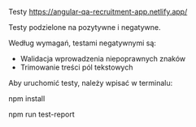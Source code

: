 Testy https://angular-qa-recruitment-app.netlify.app/

Testy podzielone na pozytywne i negatywne.

Według wymagań, testami negatywnymi są:

- Walidacja wprowadzenia niepoprawnych znaków
- Trimowanie treści pól tekstowych

Aby uruchomić testy, należy wpisać w terminalu:

npm install

npm run test-report
